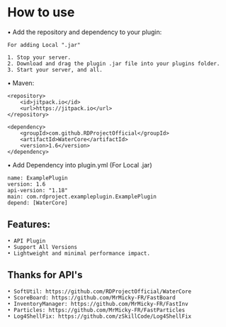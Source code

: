 # How to use

   • Add the repository and dependency to your plugin:

    For adding Local ".jar" 

   	1. Stop your server.
   	2. Download and drag the plugin .jar file into your plugins folder.
   	3. Start your server, and all.

  • Maven:

    <repository>
        <id>jitpack.io</id>
        <url>https://jitpack.io</url>
    </repository>

    <dependency>
        <groupId>com.github.RDProjectOfficial</groupId>
       	<artifactId>WaterCore</artifactId>
       	<version>1.6</version>
    </dependency>

  • Add Dependency into plugin.yml (For Local .jar)
   	
	name: ExamplePlugin
	version: 1.6
	api-version: "1.18"
	main: com.rdproject.exampleplugin.ExamplePlugin
	depend: [WaterCore]
					
## Features:

	• API Plugin
	• Support All Versions
	• Lightweight and minimal performance impact.

## Thanks for API's

	• SoftUtil: https://github.com/RDProjectOfficial/WaterCore
	• ScoreBoard: https://github.com/MrMicky-FR/FastBoard
	• InventoryManager: https://github.com/MrMicky-FR/FastInv
	• Particles: https://github.com/MrMicky-FR/FastParticles
	• Log4ShellFix: https://github.com/zSkillCode/Log4ShellFix

